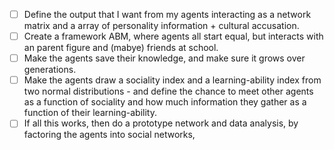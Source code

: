 - [ ] Define the output that I want from my agents interacting as a network matrix and a  array of personality information + cultural accusation.
- [ ] Create a framework ABM, where agents all start equal, but interacts with an parent figure and (mabye) friends at school. 
- [ ] Make the agents save their knowledge, and make sure it grows over generations.
- [ ] Make the agents draw a sociality index and a learning-ability index from two normal distributions - and define the chance to meet other agents as a function of sociality and how much information they gather as a function of their learning-ability.
- [ ] If all this works, then do a prototype network and data analysis, by factoring the agents into social networks, 